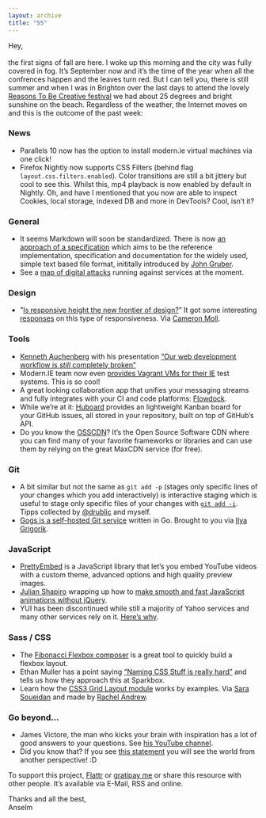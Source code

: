 ```yaml
---
layout: archive
title: "55"
---
```


Hey,<br>
<br>
the first signs of fall are here. I woke up this morning and the city was fully covered in fog. It’s September now and it’s the time of the year when all the confrences happen and the leaves turn red. But I can tell you, there is still summer and when I was in Brighton over the last days to attend the lovely [Reasons To Be Creative festival](http://reasons.to/) we had about 25 degrees and bright sunshine on the beach. Regardless of the weather, the Internet moves on and this is the outcome of the past week:

### News

- Parallels 10 now has the option to install modern.ie virtual machines via one click!
- Firefox Nightly now supports CSS Filters (behind flag `layout.css.filters.enabled`). Color transitions are still a bit jittery but cool to see this. Whilst this, mp4 playback is now enabled by default in Nightly. Oh, and have I mentioned that you now are able to inspect Cookies, local storage, indexed DB and more in DevTools? Cool, isn’t it?

### General

- It seems Markdown will soon be standardized. There is now [an approach of a specification](http://standardmarkdown.com/) which aims to be the reference implementation, specification and documentation for the widely used, simple text based file format, inititally introduced by [John Gruber](http://en.wikipedia.org/wiki/John_Gruber).
- See a [map of digital attacks](http://www.digitalattackmap.com/#anim=1&color=0&country=ALL&time=16317&view=map) running against services at the moment.

### Design

- ”[Is responsive height the new frontier of design?](https://news.layervault.com/stories/32241-is-responsive-height-the-new-frontier-of-design)” It got some interesting [responses](https://news.layervault.com/comments/95645/) on this type of responsiveness. Via [Cameron Moll](https://twitter.com/cameronmoll).

### Tools

- [Kenneth Auchenberg](https://twitter.com/auchenberg) with his presentation [“Our web development workflow is *still* completely broken”](http://auchenberg.github.io/presentations/frontendunited-our-web-development-workflow-is-still-completely-broken/#1)
- Modern.IE team now even [provides Vagrant VMs for their IE](http://blog.syntaxc4.net/post/2014/09/03/windows-boxes-for-vagrant-courtesy-of-modern-ie.aspx) test systems. This is so cool!
- A great looking collaboration app that unifies your messaging streams and fully integrates with your CI and code platforms: [Flowdock](https://www.flowdock.com/).
- While we’re at it: [Huboard](https://huboard.com/) provides an lightweight Kanban board for your GitHub issues, all stored in your repository, built on top of GitHub’s API.
- Do you know the [OSSCDN](http://osscdn.com/#/)? It’s the Open Source Software CDN where you can find many of your favorite frameworks or libraries and can use them by relying on the great MaxCDN service (for free).

### Git

- A bit similar but not the same as `git add -p` (stages only specific lines of your changes which you add interactively) is interactive staging which is useful to stage only specific files of your changes with [`git add -i`](http://git-scm.com/book/en/Git-Tools-Interactive-Staging). Tipps collected by [@drublic](http://drublic.de/) and myself.
- [Gogs is a self-hosted Git service](http://gogs.io/) written in Go. Brought to you via [Ilya Grigorik](https://twitter.com/igrigorik).

### JavaScript

- [PrettyEmbed](https://github.com/mike-zarandona/prettyembed.js) is a JavaScript library that let’s you embed YouTube videos with a custom theme, advanced options and high quality preview images.
- [Julian Shapiro](https://twitter.com/Shapiro) wrapping up how to [make smooth and fast JavaScript animations without jQuery](http://www.smashingmagazine.com/2014/09/04/animating-without-jquery/).
- YUI has been discontinued while still a majority of Yahoo services and many other services rely on it. [Here’s why](https://news.ycombinator.com/item?id=8244547).

### Sass / CSS

- The [Fibonacci Flexbox composer](http://maxsteenbergen.com/fibonacci/) is a great tool to quickly build a flexbox layout.
- Ethan Muller has a point saying [“Naming CSS Stuff is really hard”](http://seesparkbox.com/foundry/naming_css_stuff_is_really_hard) and tells us how they approach this at Sparkbox.
- Learn how the [CSS3 Grid Layout module](http://gridbyexample.com/) works by examples. Via [Sara Soueidan](https://twitter.com/SaraSoueidan) and made by [Rachel Andrew](https://twitter.com/rachelandrew).

### Go beyond…

- James Victore, the man who kicks your brain with inspiration has a lot of good answers to your questions. See [his YouTube channel](https://www.youtube.com/user/JamesVictore/videos).
- Did you know that? If you see [this statement](https://twitter.com/foobartel/status/506538961142304769/photo/1) you will see the world from another perspective! :D

To support this project, [Flattr](http://goo.gl/dDWsTF) or [gratipay me](http://goo.gl/cnqtOc) or share this resource with other people. It’s available via E-Mail, RSS and online.

Thanks and all the best,<br>
Anselm
